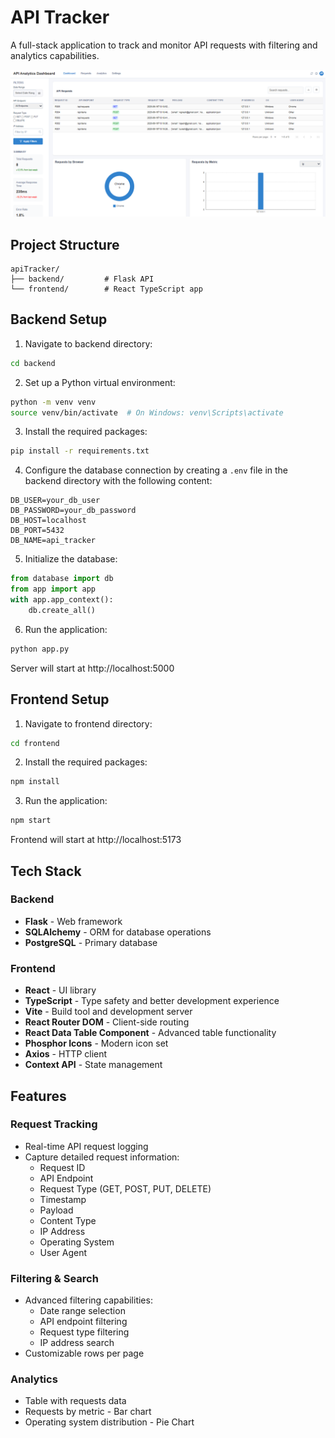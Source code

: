 # API Tracker

A full-stack application to track and monitor API requests with filtering and analytics capabilities.

![API Tracker UI](<frontend/public/Screenshot 2025-06-16 155010.png>)

## Project Structure

```
apiTracker/
├── backend/         # Flask API
└── frontend/        # React TypeScript app
```

## Backend Setup

1. Navigate to backend directory:

```bash
cd backend
```

2. Set up a Python virtual environment:

```bash
python -m venv venv
source venv/bin/activate  # On Windows: venv\Scripts\activate
```

3. Install the required packages:

```bash
pip install -r requirements.txt
```

4. Configure the database connection by creating a `.env` file in the backend directory with the following content:

```env
DB_USER=your_db_user
DB_PASSWORD=your_db_password
DB_HOST=localhost
DB_PORT=5432
DB_NAME=api_tracker
```

5. Initialize the database:

```python
from database import db
from app import app
with app.app_context():
    db.create_all()
```

6. Run the application:

```bash
python app.py
```

Server will start at http://localhost:5000

## Frontend Setup

1. Navigate to frontend directory:

```bash
cd frontend
```

2. Install the required packages:

```bash
npm install
```

3. Run the application:

```bash
npm start
```

Frontend will start at http://localhost:5173

## Tech Stack

### Backend

- **Flask** - Web framework
- **SQLAlchemy** - ORM for database operations
- **PostgreSQL** - Primary database

### Frontend

- **React** - UI library
- **TypeScript** - Type safety and better development experience
- **Vite** - Build tool and development server
- **React Router DOM** - Client-side routing
- **React Data Table Component** - Advanced table functionality
- **Phosphor Icons** - Modern icon set
- **Axios** - HTTP client
- **Context API** - State management

## Features

### Request Tracking

- Real-time API request logging
- Capture detailed request information:
  - Request ID
  - API Endpoint
  - Request Type (GET, POST, PUT, DELETE)
  - Timestamp
  - Payload
  - Content Type
  - IP Address
  - Operating System
  - User Agent

### Filtering & Search

- Advanced filtering capabilities:
  - Date range selection
  - API endpoint filtering
  - Request type filtering
  - IP address search
- Customizable rows per page

### Analytics

- Table with requests data
- Requests by metric - Bar chart
- Operating system distribution - Pie Chart
